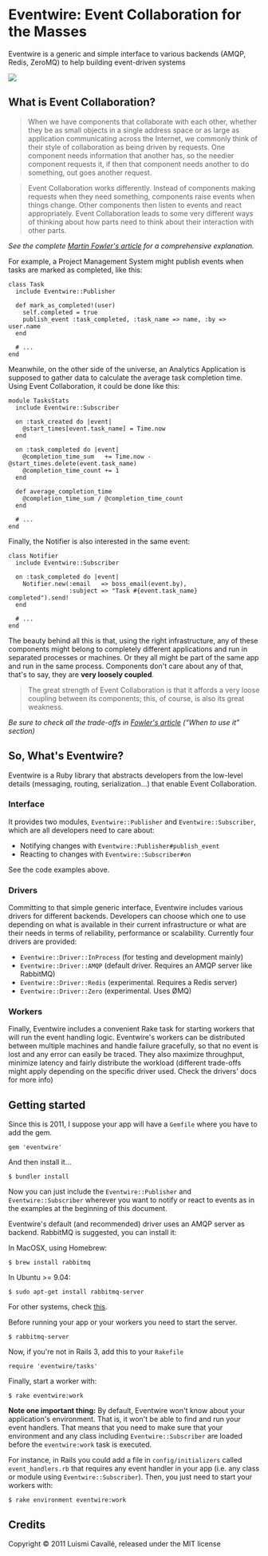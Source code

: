 # Eventwire: Event Collaboration for the Masses

Eventwire is a generic and simple interface to various backends (AMQP, Redis, ZeroMQ) to help building event-driven systems

<img src="http://dl.dropbox.com/u/645329/eventwire.jpg" />

## What is Event Collaboration?

> When we have components that collaborate with each other, whether they be as small objects in a single address space or as large as application communicating across the Internet, we commonly think of their style of collaboration as being driven by requests. One component needs information that another has, so the needier component requests it, if then that component needs another to do something, out goes another request.

> Event Collaboration works differently. Instead of components making requests when they need something, components raise events when things change. Other components then listen to events and react appropriately. Event Collaboration leads to some very different ways of thinking about how parts need to think about their interaction with other parts.

_See the complete [Martin Fowler's article][1] for a comprehensive explanation._

For example, a Project Management System might publish events when tasks are marked as completed, like this:

    class Task
      include Eventwire::Publisher
    
      def mark_as_completed!(user)
        self.completed = true
        publish_event :task_completed, :task_name => name, :by => user.name
      end
      
      # ...
    end

Meanwhile, on the other side of the universe, an Analytics Application is supposed to gather data to calculate the average task completion time. Using Event Collaboration, it could be done like this:

    module TasksStats
      include Eventwire::Subscriber
    
      on :task_created do |event|
        @start_times[event.task_name] = Time.now
      end
    
      on :task_completed do |event|
        @completion_time_sum   += Time.now - @start_times.delete(event.task_name)
        @completion_time_count += 1
      end
    
      def average_completion_time
        @completion_time_sum / @completion_time_count
      end
      
      # ...
    end

Finally, the Notifier is also interested in the same event:

    class Notifier
      include Eventwire::Subscriber
      
      on :task_completed do |event|
        Notifier.new(:email   => boss_email(event.by), 
                     :subject => "Task #{event.task_name} completed").send!
      end
      
      # ...
    end
      
The beauty behind all this is that, using the right infrastructure, any of these components might belong to completely different applications and run in separated processes or machines. Or they all might be part of the same app and run in the same process. Components don't care about any of that, that's to say, they are **very loosely coupled**.

> The great strength of Event Collaboration is that it affords a very loose coupling between its components; this, of course, is also its great weakness.

_Be sure to check all the trade-offs in [Fowler's article][1] (“When to use it” section)_

## So, What's Eventwire?

Eventwire is a Ruby library that abstracts developers from the low-level details (messaging, routing, serialization…) that enable Event Collaboration.

### Interface

It provides two modules, `Eventwire::Publisher` and `Eventwire::Subscriber`, which are all developers need to care about:

- Notifying changes with `Eventwire::Publisher#publish_event`
- Reacting to changes with `Eventwire::Subscriber#on` 

See the code examples above.

### Drivers

Committing to that simple generic interface, Eventwire includes various drivers for different backends. Developers can choose which one to use depending on what is available in their current infrastructure or what are their needs in terms of reliability, performance or scalability. Currently four drivers are provided:

- `Eventwire::Driver::InProcess` (for testing and development mainly)
- `Eventwire::Driver::AMQP` (default driver. Requires an AMQP server like RabbitMQ)
- `Eventwire::Driver::Redis` (experimental. Requires a Redis server)
- `Eventwire::Driver::Zero` (experimental. Uses ØMQ)

### Workers

Finally, Eventwire includes a convenient Rake task for starting workers that will run the event handling logic. Eventwire's workers can be distributed between multiple machines and handle failure gracefully, so that no event is lost and any error can easily be traced. They also maximize throughput, minimize latency and fairly distribute the workload (different trade-offs might apply depending on the specific driver used. Check the drivers' docs for more info)

## Getting started

Since this is 2011, I suppose your app will have a `Gemfile` where you have to add the gem.

    gem 'eventwire'
    
And then install it…

    $ bundler install
    
Now you can just include the `Eventwire::Publisher` and `Eventwire::Subscriber` wherever you want to notify or react to events as in the examples at the beginning of this document.

Eventwire's default (and recommended) driver uses an AMQP server as backend. RabbitMQ is suggested, you can install it:

In MacOSX, using Homebrew:

    $ brew install rabbitmq
    
In Ubuntu >= 9.04:

    $ sudo apt-get install rabbitmq-server
    
For other systems, check [this][2].

Before running your app or your workers you need to start the server.

    $ rabbitmq-server
    
Now, if you're not in Rails 3, add this to your `Rakefile`

    require 'eventwire/tasks'
    
Finally, start a worker with:

    $ rake eventwire:work
    
**Note one important thing:** By default, Eventwire won't know about your application's environment. That is, it won't be able to find and run your event handlers. That means that you need to make sure that your environment and any class including `Eventwire::Subscriber` are loaded before the `eventwire:work` task is executed. 

For instance, in Rails you could add a file in `config/initializers` called `event_handlers.rb` that requires any event handler in your app (i.e. any class or module using `Eventwire::Subscriber`). Then, you just need to start your workers with:

    $ rake environment eventwire:work

## Credits

Copyright © 2011 Luismi Cavallé, released under the MIT license

[1]: http://martinfowler.com/eaaDev/EventCollaboration.html
[2]: http://www.rabbitmq.com/install.html